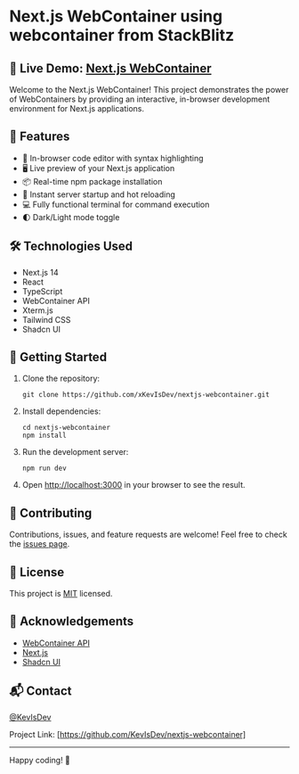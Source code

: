 # Next.js WebContainer using webcontainer from StackBlitz

## 🚀 Live Demo: [Next.js WebContainer](https://nextjs-webcontainer-g3r2x8d46-zennerd404s-projects.vercel.app/)

Welcome to the Next.js WebContainer! This project demonstrates the power of WebContainers by providing an interactive, in-browser development environment for Next.js applications.

## 🌟 Features

- 📝 In-browser code editor with syntax highlighting
- 🖥️ Live preview of your Next.js application
- 📦 Real-time npm package installation
- 🚀 Instant server startup and hot reloading
- 💻 Fully functional terminal for command execution
- 🌓 Dark/Light mode toggle

## 🛠️ Technologies Used

- Next.js 14
- React
- TypeScript
- WebContainer API
- Xterm.js
- Tailwind CSS
- Shadcn UI

## 🚀 Getting Started

1. Clone the repository:
   ```
   git clone https://github.com/xKevIsDev/nextjs-webcontainer.git
   ```

2. Install dependencies:
   ```
   cd nextjs-webcontainer
   npm install
   ```

3. Run the development server:
   ```
   npm run dev
   ```

4. Open [http://localhost:3000](http://localhost:3000) in your browser to see the result.

## 🤝 Contributing

Contributions, issues, and feature requests are welcome! Feel free to check the [issues page](https://github.com/xKevIsDev/nextjs-webcontainer/issues).

## 📜 License

This project is [MIT](https://choosealicense.com/licenses/mit/) licensed.

## 🙏 Acknowledgements

- [WebContainer API](https://webcontainers.io/)
- [Next.js](https://nextjs.org/)
- [Shadcn UI](https://ui.shadcn.com/)

## 📬 Contact

[@KevIsDev](https://twitter.com/KevIsDev)

Project Link: [https://github.com/KevIsDev/nextjs-webcontainer]

---

Happy coding! 🎉
